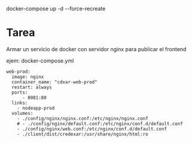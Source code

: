 docker-compose up -d --force-recreate


# Tarea

Armar un servicio de docker con servidor nginx para publicar el frontend

ejem: docker-compose.yml

```
web-prod:
  image: nginx
  container_name: "cdxar-web-prod"
  restart: always
  ports:
      - 8081:80
  links:
    - nodeapp-prod
  volumes:
    - ./config/nginx/nginx.conf:/etc/nginx/nginx.conf
    # - ./config/nginx/default.conf:/etc/nginx/conf.d/default.conf
    - ./config/nginx/web.conf:/etc/nginx/conf.d/default.conf
    - ./client/dist/credexar:/usr/share/nginx/html:ro
```